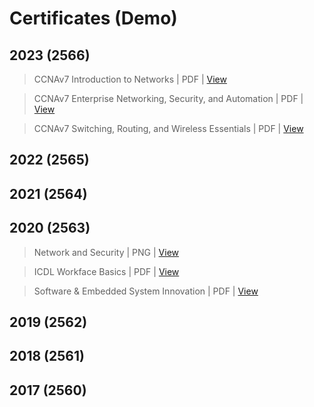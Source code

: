 # Certificates (Demo)

## 2023 (2566)

> CCNAv7 Introduction to Networks | PDF | [View]()

> CCNAv7 Enterprise Networking, Security, and Automation | PDF | [View]()

> CCNAv7 Switching, Routing, and Wireless Essentials | PDF | [View]()

## 2022 (2565)

## 2021 (2564)

## 2020 (2563)

> Network and Security | PNG | [View](https://github.com/AekarinOngart/Certificates/blob/main/Network%20and%20Security.png)

> ICDL Workface Basics | PDF | [View](https://github.com/AekarinOngart/Certificates/blob/main/ICDL%20Workface%20Basics.pdf)

> Software & Embedded System Innovation | PDF | [View](https://github.com/AekarinOngart/Certificates/blob/main/Software%20%26%20Embedded%20System%20Innovation.pdf)

## 2019 (2562)

## 2018 (2561)

## 2017 (2560)
